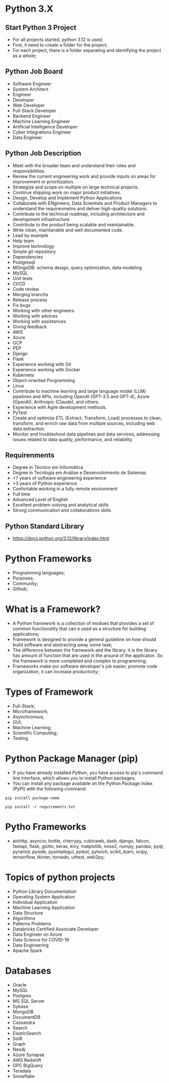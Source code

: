 # Python 3.X

## Start Python 3 Project

- For all projects started, python 3.12 is used;
- First, it need to create a folder for the project;
- For each project, there is a folder separating and identifying the project as a whole;

## Python Job Board
- Software Engineer
- System Architect
- Engineer
- Developer
- Web Developer
- Full-Stack Developer
- Backend Engineer
- Machine Learning Engineer
- Artificial Intelligence Developer
- Cyber Integrations Engineer
- Data Engineer

## Python Job Description
- Meet with the broader team and understand their roles and responsibilities.
- Review the current engineering work and provide inputs on areas for improvement or prioritization.
- Strategize and scope on multiple on large technical projects.
- Continue shipping work on major product initiatives.
- Design, Develop and Implement Python Applications
- Collaborate with ENgineers, Data Scientists and Product Managers to understand the requirenmetns and deliver high-quality solutions.
- Contribute to the technical roadmap, including architecture and development infrastructure
- Contribute to the product being scalable and maintainable.
- Write clean, maintanable and well documented code.
- Lead by example 
- Help team
- Improve technology
- Simple git repository
- Dependencies
- Postgresql
- MOngoDB: schema design, query optimization, data modeling
- MySQL
- Unit tests
- CI/CD
- Code review
- Merging branchs
- Release process
- Fix bugs
- Working with other engineers
- Working with advices
- Working with assistances
- Giving feedback
- AWS
- Azure
- GCP
- PEP
- Django
- Flask
- Experience working with Git
- Experience working with Docker
- Kubernets
- Object-oriented Porgramming
- Linux
- Contribute to machine learning and large language model (LLM) pipelines and APIs, including OpenAI (GPT-3.5 and GPT-4), Azure (OpenAI), Anthropic (Claude), and others.
- Experience with Agile development methods.
- PyTest
- Create and optimize ETL (Extract, Transform, Load) processes to clean, transform, and enrich raw data from multiple sources, including web data extraction.
- Monitor and troubleshoot data pipelines and data services, addressing issues related to data quality, performance, and reliability.

## Requirenments
- Degree in Técnico em Informática
- Degree in Tecnlogia em Análise e Desenvolvimento de Sistemas
- +7 years of software engineering experience
- +3 years of Python experience
- Confortable working in a fully remote environment
- Full time
- Advanced Level of English
- Excellent problem-solving and analytical skills
- Strong communication and collaborations skills

## Python Standard Library
- https://docs.python.org/3.12/library/index.html

# Python Frameworks

- Programming languages;
- Purposes;
- Community;
- Github;

# What is a Framework?

- A Python framework is a collection of modues that provides a set of common functionality that can e used as a structure for building applications;
- Framework is designed to provide a general guideline on how should build software and abstracting away some task;
- The difference between the framework and the library, it is the library has amount of function that are used in the around of the applicaton. So the framework is more completed and complex to programming;
- Frameworks make our software developer's job easier, promote code organization, it can increase productivity;

# Types of Framework

- Full-Stack;
- Microframework;
- Asynchronous;
- GUI;
- Machine Learning;
- Scientific Computing;
- Testing

# Python Package Manager (pip)

- If you have already installed Python, you have access to pip's command line interface, which allows you to install Python packages;
- You can install any package available on the Python Package Index (PyPI) with the following command:
```
pip install package-name
```
```
pip install -r requirements.txt
```

# Pytho Frameworks

- aiohttp, asyncio, bottle, cherrypy, cubicweb, dash, django, falcon, fastapi, flask, giotto, keras, kivy, matplotlib, nose2, numpy, pandas, pyqt, pyramid, pyside, pysimplegui, pytest, pytorch, scikit_learn, scipy, tensorflow, tkinter, tornado, uittest, web2py;

# Topics of python projects

- Python Library Documentation
- Operating System Application
- Individual Application
- Machine Learning Application
- Data Structure
- Algorithms
- Patterns Problems
- Databricks Certified Associate Developer
- Data Engineer on Azure
- Data Science for COVID-19
- Data Engineering
- Apache Spark

# Databases

- Oracle
- MySQL
- Postgres
- MS SQL Server
- Sybase
- MongoDB
- DocumentDB
- Cassandra
- Search
- ElasticSearch
- SoIR
- Graph
- Neo4j
- Azure Synapse
- AWS Redshift
- GPC BigQuery
- Teradata
- Snowflake